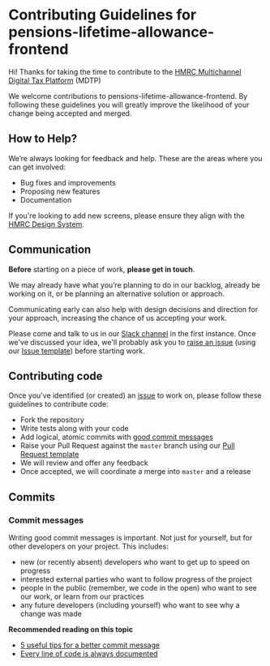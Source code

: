 # Contributing Guidelines for pensions-lifetime-allowance-frontend

Hi!  Thanks for taking the time to contribute to the [HMRC Multichannel Digital Tax Platform](https://hmrc.github.io) (MDTP)

We welcome contributions to pensions-lifetime-allowance-frontend.  By following these guidelines you will greatly improve the likelihood of your change being accepted and merged.

## How to Help?

We’re always looking for feedback and help.  These are the areas where you can get involved:

* Bug fixes and improvements
* Proposing new features
* Documentation

If you're looking to add new screens, please ensure they align with the [HMRC Design System](https://github.com/hmrc/design-patterns).

## Communication

**Before** starting on a piece of work, **please get in touch**.

We may already have what you’re planning to do in our backlog, already be working on it, or be planning an alternative solution or approach.

Communicating early can also help with design decisions and direction for your approach, increasing the chance of us accepting your work.

Please come and talk to us in our [Slack channel](https://hmrcdigital.slack.com/archives/team-ddct-liveservice) in the first instance.  Once we've discussed your idea, we'll probably ask you to [raise an issue](https://github.com/hmrc/pensions-lifetime-allowance-frontend/issues/new) (using our [Issue template](.github/ISSUE_TEMPLATE.md)) before starting work.

## Contributing code

Once you've identified (or created) an [issue](https://github.com/hmrc/pensions-lifetime-allowance-frontend/issues) to work on, please follow these guidelines to contribute code:

* Fork the repository
* Write tests along with your code
* Add logical, atomic commits with [good commit messages](#commit-messages)
* Raise your Pull Request against the `master` branch using our [Pull Request template](.github/PULL_REQUEST_TEMPLATE.md)
* We will review and offer any feedback
* Once accepted, we will coordinate a merge into `master` and a release

## Commits

### Commit messages

Writing good commit messages is important. Not just for yourself, but for other
developers on your project. This includes:

* new (or recently absent) developers who want to get up to speed on progress
* interested external parties who want to follow progress of the project
* people in the public (remember, we code in the open) who want to see our work,
  or learn from our practices
* any future developers (including yourself) who want to see why a change was
  made

**Recommended reading on this topic**

* [5 useful tips for a better commit message](http://robots.thoughtbot.com/5-useful-tips-for-a-better-commit-message)
* [Every line of code is always documented](http://mislav.uniqpath.com/2014/02/hidden-documentation/)
